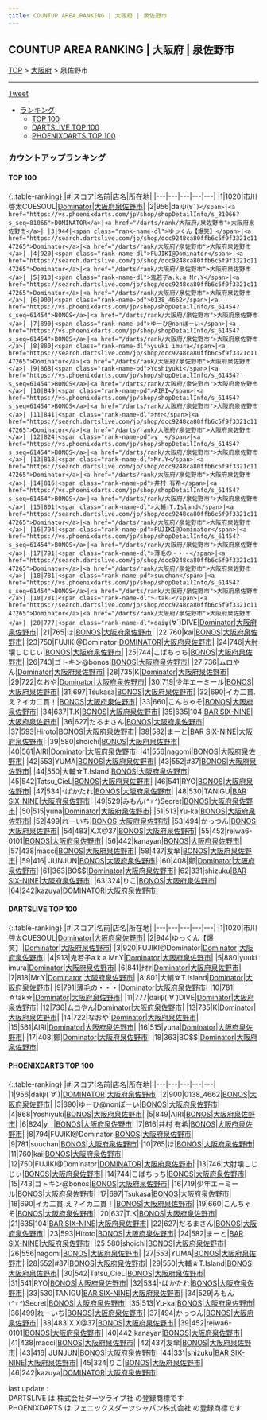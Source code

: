 ```yaml
---
title: COUNTUP AREA RANKING | 大阪府 | 泉佐野市
---
```

## COUNTUP AREA RANKING | 大阪府 | 泉佐野市

[TOP](/darts/rank/) > [大阪府](/darts/rank/大阪府/) > 泉佐野市

___

<a href="https://twitter.com/share?ref_src=twsrc%5Etfw" data-text="COUNTUP AREA RANKING | 大阪府泉佐野市" class="twitter-share-button" data-hashtags="DARTSLIVE,PHOENIXDARTS,darts,ダーツ" data-show-count="false">Tweet</a>

* [ランキング](#カウントアップランキング)
    * [TOP 100](#top-100)
    * [DARTSLIVE TOP 100](#dartslive-top-100)
    * [PHOENIXDARTS TOP 100](#phoenixdarts-top-100)

### カウントアップランキング

#### TOP 100



{:.table-ranking}
|#|スコア|名前|店名|所在地|
|---|---|---|---|---|
|1|1020|<span class="rank-name-dl">市川啓太CUESOUL</span>|<a href="https://search.dartslive.com/jp/shop/dcc9248ca80ffb6c5f9f3321c1147265">Dominator</a>|<a href="/darts/rank/大阪府/泉佐野市">大阪府泉佐野市</a>|
|2|956|<span class="rank-name-pd">daiψ(`∀´)</span>|<a href="https://vs.phoenixdarts.com/jp/shop/shopDetailInfo/s_81066?s_seq=81066">DOMINATOR</a>|<a href="/darts/rank/大阪府/泉佐野市">大阪府泉佐野市</a>|
|3|944|<span class="rank-name-dl">ゆっくん【爆笑】</span>|<a href="https://search.dartslive.com/jp/shop/dcc9248ca80ffb6c5f9f3321c1147265">Dominator</a>|<a href="/darts/rank/大阪府/泉佐野市">大阪府泉佐野市</a>|
|4|920|<span class="rank-name-dl">FUJIKI@Dominator</span>|<a href="https://search.dartslive.com/jp/shop/dcc9248ca80ffb6c5f9f3321c1147265">Dominator</a>|<a href="/darts/rank/大阪府/泉佐野市">大阪府泉佐野市</a>|
|5|913|<span class="rank-name-dl">鬼若子a.k.a Mr.Y</span>|<a href="https://search.dartslive.com/jp/shop/dcc9248ca80ffb6c5f9f3321c1147265">Dominator</a>|<a href="/darts/rank/大阪府/泉佐野市">大阪府泉佐野市</a>|
|6|900|<span class="rank-name-pd">0138_4662</span>|<a href="https://vs.phoenixdarts.com/jp/shop/shopDetailInfo/s_61454?s_seq=61454">BONOS</a>|<a href="/darts/rank/大阪府/泉佐野市">大阪府泉佐野市</a>|
|7|890|<span class="rank-name-pd">ゆーひ@nonぼーい</span>|<a href="https://vs.phoenixdarts.com/jp/shop/shopDetailInfo/s_61454?s_seq=61454">BONOS</a>|<a href="/darts/rank/大阪府/泉佐野市">大阪府泉佐野市</a>|
|8|880|<span class="rank-name-dl">yuuki imura</span>|<a href="https://search.dartslive.com/jp/shop/dcc9248ca80ffb6c5f9f3321c1147265">Dominator</a>|<a href="/darts/rank/大阪府/泉佐野市">大阪府泉佐野市</a>|
|9|868|<span class="rank-name-pd">Yoshiyuki</span>|<a href="https://vs.phoenixdarts.com/jp/shop/shopDetailInfo/s_61454?s_seq=61454">BONOS</a>|<a href="/darts/rank/大阪府/泉佐野市">大阪府泉佐野市</a>|
|10|849|<span class="rank-name-pd">AIRI</span>|<a href="https://vs.phoenixdarts.com/jp/shop/shopDetailInfo/s_61454?s_seq=61454">BONOS</a>|<a href="/darts/rank/大阪府/泉佐野市">大阪府泉佐野市</a>|
|11|841|<span class="rank-name-dl">ﾅｵﾔ</span>|<a href="https://search.dartslive.com/jp/shop/dcc9248ca80ffb6c5f9f3321c1147265">Dominator</a>|<a href="/darts/rank/大阪府/泉佐野市">大阪府泉佐野市</a>|
|12|824|<span class="rank-name-pd">y__</span>|<a href="https://vs.phoenixdarts.com/jp/shop/shopDetailInfo/s_61454?s_seq=61454">BONOS</a>|<a href="/darts/rank/大阪府/泉佐野市">大阪府泉佐野市</a>|
|13|818|<span class="rank-name-dl">Mr.Y</span>|<a href="https://search.dartslive.com/jp/shop/dcc9248ca80ffb6c5f9f3321c1147265">Dominator</a>|<a href="/darts/rank/大阪府/泉佐野市">大阪府泉佐野市</a>|
|14|816|<span class="rank-name-pd">井村 有希</span>|<a href="https://vs.phoenixdarts.com/jp/shop/shopDetailInfo/s_61454?s_seq=61454">BONOS</a>|<a href="/darts/rank/大阪府/泉佐野市">大阪府泉佐野市</a>|
|15|801|<span class="rank-name-dl">大輔☆T.Island</span>|<a href="https://search.dartslive.com/jp/shop/dcc9248ca80ffb6c5f9f3321c1147265">Dominator</a>|<a href="/darts/rank/大阪府/泉佐野市">大阪府泉佐野市</a>|
|16|794|<span class="rank-name-pd">FUJIKI@Dominator</span>|<a href="https://vs.phoenixdarts.com/jp/shop/shopDetailInfo/s_61454?s_seq=61454">BONOS</a>|<a href="/darts/rank/大阪府/泉佐野市">大阪府泉佐野市</a>|
|17|791|<span class="rank-name-dl">薄毛の・・・</span>|<a href="https://search.dartslive.com/jp/shop/dcc9248ca80ffb6c5f9f3321c1147265">Dominator</a>|<a href="/darts/rank/大阪府/泉佐野市">大阪府泉佐野市</a>|
|18|781|<span class="rank-name-pd">suuchan</span>|<a href="https://vs.phoenixdarts.com/jp/shop/shopDetailInfo/s_61454?s_seq=61454">BONOS</a>|<a href="/darts/rank/大阪府/泉佐野市">大阪府泉佐野市</a>|
|18|781|<span class="rank-name-dl">☆tak☆</span>|<a href="https://search.dartslive.com/jp/shop/dcc9248ca80ffb6c5f9f3321c1147265">Dominator</a>|<a href="/darts/rank/大阪府/泉佐野市">大阪府泉佐野市</a>|
|20|777|<span class="rank-name-dl">daiψ(`∀´)DIVE</span>|<a href="https://search.dartslive.com/jp/shop/dcc9248ca80ffb6c5f9f3321c1147265">Dominator</a>|<a href="/darts/rank/大阪府/泉佐野市">大阪府泉佐野市</a>|
|21|765|<span class="rank-name-pd">ほ</span>|<a href="https://vs.phoenixdarts.com/jp/shop/shopDetailInfo/s_61454?s_seq=61454">BONOS</a>|<a href="/darts/rank/大阪府/泉佐野市">大阪府泉佐野市</a>|
|22|760|<span class="rank-name-pd">kai</span>|<a href="https://vs.phoenixdarts.com/jp/shop/shopDetailInfo/s_61454?s_seq=61454">BONOS</a>|<a href="/darts/rank/大阪府/泉佐野市">大阪府泉佐野市</a>|
|23|750|<span class="rank-name-pd">FUJIKI@Dominator</span>|<a href="https://vs.phoenixdarts.com/jp/shop/shopDetailInfo/s_81066?s_seq=81066">DOMINATOR</a>|<a href="/darts/rank/大阪府/泉佐野市">大阪府泉佐野市</a>|
|24|746|<span class="rank-name-pd">大肘壊しじじぃ</span>|<a href="https://vs.phoenixdarts.com/jp/shop/shopDetailInfo/s_61454?s_seq=61454">BONOS</a>|<a href="/darts/rank/大阪府/泉佐野市">大阪府泉佐野市</a>|
|25|744|<span class="rank-name-pd">こばちっち</span>|<a href="https://vs.phoenixdarts.com/jp/shop/shopDetailInfo/s_61454?s_seq=61454">BONOS</a>|<a href="/darts/rank/大阪府/泉佐野市">大阪府泉佐野市</a>|
|26|743|<span class="rank-name-pd">ゴトキン@bonos</span>|<a href="https://vs.phoenixdarts.com/jp/shop/shopDetailInfo/s_61454?s_seq=61454">BONOS</a>|<a href="/darts/rank/大阪府/泉佐野市">大阪府泉佐野市</a>|
|27|736|<span class="rank-name-dl">ムロやん</span>|<a href="https://search.dartslive.com/jp/shop/dcc9248ca80ffb6c5f9f3321c1147265">Dominator</a>|<a href="/darts/rank/大阪府/泉佐野市">大阪府泉佐野市</a>|
|28|735|<span class="rank-name-dl">K</span>|<a href="https://search.dartslive.com/jp/shop/dcc9248ca80ffb6c5f9f3321c1147265">Dominator</a>|<a href="/darts/rank/大阪府/泉佐野市">大阪府泉佐野市</a>|
|29|722|<span class="rank-name-dl">なおや</span>|<a href="https://search.dartslive.com/jp/shop/dcc9248ca80ffb6c5f9f3321c1147265">Dominator</a>|<a href="/darts/rank/大阪府/泉佐野市">大阪府泉佐野市</a>|
|30|719|<span class="rank-name-pd">少年エーミール</span>|<a href="https://vs.phoenixdarts.com/jp/shop/shopDetailInfo/s_61454?s_seq=61454">BONOS</a>|<a href="/darts/rank/大阪府/泉佐野市">大阪府泉佐野市</a>|
|31|697|<span class="rank-name-pd">Tsukasa</span>|<a href="https://vs.phoenixdarts.com/jp/shop/shopDetailInfo/s_61454?s_seq=61454">BONOS</a>|<a href="/darts/rank/大阪府/泉佐野市">大阪府泉佐野市</a>|
|32|690|<span class="rank-name-pd">イカ二貫.え？イカ二貫！</span>|<a href="https://vs.phoenixdarts.com/jp/shop/shopDetailInfo/s_61454?s_seq=61454">BONOS</a>|<a href="/darts/rank/大阪府/泉佐野市">大阪府泉佐野市</a>|
|33|660|<span class="rank-name-pd">こんちゃそ</span>|<a href="https://vs.phoenixdarts.com/jp/shop/shopDetailInfo/s_61454?s_seq=61454">BONOS</a>|<a href="/darts/rank/大阪府/泉佐野市">大阪府泉佐野市</a>|
|34|637|<span class="rank-name-pd">T.K</span>|<a href="https://vs.phoenixdarts.com/jp/shop/shopDetailInfo/s_61454?s_seq=61454">BONOS</a>|<a href="/darts/rank/大阪府/泉佐野市">大阪府泉佐野市</a>|
|35|635|<span class="rank-name-pd">104</span>|<a href="https://vs.phoenixdarts.com/jp/shop/shopDetailInfo/s_80678?s_seq=80678">BAR SIX-NINE</a>|<a href="/darts/rank/大阪府/泉佐野市">大阪府泉佐野市</a>|
|36|627|<span class="rank-name-pd">だるまさん</span>|<a href="https://vs.phoenixdarts.com/jp/shop/shopDetailInfo/s_61454?s_seq=61454">BONOS</a>|<a href="/darts/rank/大阪府/泉佐野市">大阪府泉佐野市</a>|
|37|593|<span class="rank-name-pd">Hiroto</span>|<a href="https://vs.phoenixdarts.com/jp/shop/shopDetailInfo/s_61454?s_seq=61454">BONOS</a>|<a href="/darts/rank/大阪府/泉佐野市">大阪府泉佐野市</a>|
|38|582|<span class="rank-name-pd">まーと</span>|<a href="https://vs.phoenixdarts.com/jp/shop/shopDetailInfo/s_80678?s_seq=80678">BAR SIX-NINE</a>|<a href="/darts/rank/大阪府/泉佐野市">大阪府泉佐野市</a>|
|39|580|<span class="rank-name-pd">shoichi</span>|<a href="https://vs.phoenixdarts.com/jp/shop/shopDetailInfo/s_61454?s_seq=61454">BONOS</a>|<a href="/darts/rank/大阪府/泉佐野市">大阪府泉佐野市</a>|
|40|561|<span class="rank-name-dl">AIRI</span>|<a href="https://search.dartslive.com/jp/shop/dcc9248ca80ffb6c5f9f3321c1147265">Dominator</a>|<a href="/darts/rank/大阪府/泉佐野市">大阪府泉佐野市</a>|
|41|556|<span class="rank-name-pd">nagomi</span>|<a href="https://vs.phoenixdarts.com/jp/shop/shopDetailInfo/s_61454?s_seq=61454">BONOS</a>|<a href="/darts/rank/大阪府/泉佐野市">大阪府泉佐野市</a>|
|42|553|<span class="rank-name-pd">YUMA</span>|<a href="https://vs.phoenixdarts.com/jp/shop/shopDetailInfo/s_61454?s_seq=61454">BONOS</a>|<a href="/darts/rank/大阪府/泉佐野市">大阪府泉佐野市</a>|
|43|552|<span class="rank-name-pd">#37</span>|<a href="https://vs.phoenixdarts.com/jp/shop/shopDetailInfo/s_61454?s_seq=61454">BONOS</a>|<a href="/darts/rank/大阪府/泉佐野市">大阪府泉佐野市</a>|
|44|550|<span class="rank-name-pd">大輔☆T.Island</span>|<a href="https://vs.phoenixdarts.com/jp/shop/shopDetailInfo/s_61454?s_seq=61454">BONOS</a>|<a href="/darts/rank/大阪府/泉佐野市">大阪府泉佐野市</a>|
|45|542|<span class="rank-name-pd">Tatsu_CieL</span>|<a href="https://vs.phoenixdarts.com/jp/shop/shopDetailInfo/s_61454?s_seq=61454">BONOS</a>|<a href="/darts/rank/大阪府/泉佐野市">大阪府泉佐野市</a>|
|46|541|<span class="rank-name-pd">RYO</span>|<a href="https://vs.phoenixdarts.com/jp/shop/shopDetailInfo/s_61454?s_seq=61454">BONOS</a>|<a href="/darts/rank/大阪府/泉佐野市">大阪府泉佐野市</a>|
|47|534|<span class="rank-name-pd">-ばかたれ</span>|<a href="https://vs.phoenixdarts.com/jp/shop/shopDetailInfo/s_61454?s_seq=61454">BONOS</a>|<a href="/darts/rank/大阪府/泉佐野市">大阪府泉佐野市</a>|
|48|530|<span class="rank-name-pd">TANIGU</span>|<a href="https://vs.phoenixdarts.com/jp/shop/shopDetailInfo/s_80678?s_seq=80678">BAR SIX-NINE</a>|<a href="/darts/rank/大阪府/泉佐野市">大阪府泉佐野市</a>|
|49|529|<span class="rank-name-pd">みもん(*^♀︎^*)Secret</span>|<a href="https://vs.phoenixdarts.com/jp/shop/shopDetailInfo/s_61454?s_seq=61454">BONOS</a>|<a href="/darts/rank/大阪府/泉佐野市">大阪府泉佐野市</a>|
|50|515|<span class="rank-name-dl">yuna</span>|<a href="https://search.dartslive.com/jp/shop/dcc9248ca80ffb6c5f9f3321c1147265">Dominator</a>|<a href="/darts/rank/大阪府/泉佐野市">大阪府泉佐野市</a>|
|51|513|<span class="rank-name-pd">Yu-ka</span>|<a href="https://vs.phoenixdarts.com/jp/shop/shopDetailInfo/s_61454?s_seq=61454">BONOS</a>|<a href="/darts/rank/大阪府/泉佐野市">大阪府泉佐野市</a>|
|52|499|<span class="rank-name-pd">れーいち</span>|<a href="https://vs.phoenixdarts.com/jp/shop/shopDetailInfo/s_61454?s_seq=61454">BONOS</a>|<a href="/darts/rank/大阪府/泉佐野市">大阪府泉佐野市</a>|
|53|494|<span class="rank-name-pd">かっつん</span>|<a href="https://vs.phoenixdarts.com/jp/shop/shopDetailInfo/s_61454?s_seq=61454">BONOS</a>|<a href="/darts/rank/大阪府/泉佐野市">大阪府泉佐野市</a>|
|54|483|<span class="rank-name-pd">X.X@37</span>|<a href="https://vs.phoenixdarts.com/jp/shop/shopDetailInfo/s_61454?s_seq=61454">BONOS</a>|<a href="/darts/rank/大阪府/泉佐野市">大阪府泉佐野市</a>|
|55|452|<span class="rank-name-pd">reiwa6-0101</span>|<a href="https://vs.phoenixdarts.com/jp/shop/shopDetailInfo/s_61454?s_seq=61454">BONOS</a>|<a href="/darts/rank/大阪府/泉佐野市">大阪府泉佐野市</a>|
|56|442|<span class="rank-name-pd">kanayan</span>|<a href="https://vs.phoenixdarts.com/jp/shop/shopDetailInfo/s_61454?s_seq=61454">BONOS</a>|<a href="/darts/rank/大阪府/泉佐野市">大阪府泉佐野市</a>|
|57|438|<span class="rank-name-pd">macci</span>|<a href="https://vs.phoenixdarts.com/jp/shop/shopDetailInfo/s_61454?s_seq=61454">BONOS</a>|<a href="/darts/rank/大阪府/泉佐野市">大阪府泉佐野市</a>|
|58|437|<span class="rank-name-pd">友傘</span>|<a href="https://vs.phoenixdarts.com/jp/shop/shopDetailInfo/s_61454?s_seq=61454">BONOS</a>|<a href="/darts/rank/大阪府/泉佐野市">大阪府泉佐野市</a>|
|59|416|<span class="rank-name-pd">    JUNJUN</span>|<a href="https://vs.phoenixdarts.com/jp/shop/shopDetailInfo/s_61454?s_seq=61454">BONOS</a>|<a href="/darts/rank/大阪府/泉佐野市">大阪府泉佐野市</a>|
|60|408|<span class="rank-name-dl">鄭</span>|<a href="https://search.dartslive.com/jp/shop/dcc9248ca80ffb6c5f9f3321c1147265">Dominator</a>|<a href="/darts/rank/大阪府/泉佐野市">大阪府泉佐野市</a>|
|61|363|<span class="rank-name-dl">BO$$</span>|<a href="https://search.dartslive.com/jp/shop/dcc9248ca80ffb6c5f9f3321c1147265">Dominator</a>|<a href="/darts/rank/大阪府/泉佐野市">大阪府泉佐野市</a>|
|62|331|<span class="rank-name-pd">shizuku</span>|<a href="https://vs.phoenixdarts.com/jp/shop/shopDetailInfo/s_80678?s_seq=80678">BAR SIX-NINE</a>|<a href="/darts/rank/大阪府/泉佐野市">大阪府泉佐野市</a>|
|63|324|<span class="rank-name-pd">りこ</span>|<a href="https://vs.phoenixdarts.com/jp/shop/shopDetailInfo/s_61454?s_seq=61454">BONOS</a>|<a href="/darts/rank/大阪府/泉佐野市">大阪府泉佐野市</a>|
|64|242|<span class="rank-name-pd">kazuya</span>|<a href="https://vs.phoenixdarts.com/jp/shop/shopDetailInfo/s_81066?s_seq=81066">DOMINATOR</a>|<a href="/darts/rank/大阪府/泉佐野市">大阪府泉佐野市</a>|


#### DARTSLIVE TOP 100



{:.table-ranking}
|#|スコア|名前|店名|所在地|
|---|---|---|---|---|
|1|1020|<span class="rank-name-dl">市川啓太CUESOUL</span>|<a href="https://search.dartslive.com/jp/shop/dcc9248ca80ffb6c5f9f3321c1147265">Dominator</a>|<a href="/darts/rank/大阪府/泉佐野市">大阪府泉佐野市</a>|
|2|944|<span class="rank-name-dl">ゆっくん【爆笑】</span>|<a href="https://search.dartslive.com/jp/shop/dcc9248ca80ffb6c5f9f3321c1147265">Dominator</a>|<a href="/darts/rank/大阪府/泉佐野市">大阪府泉佐野市</a>|
|3|920|<span class="rank-name-dl">FUJIKI@Dominator</span>|<a href="https://search.dartslive.com/jp/shop/dcc9248ca80ffb6c5f9f3321c1147265">Dominator</a>|<a href="/darts/rank/大阪府/泉佐野市">大阪府泉佐野市</a>|
|4|913|<span class="rank-name-dl">鬼若子a.k.a Mr.Y</span>|<a href="https://search.dartslive.com/jp/shop/dcc9248ca80ffb6c5f9f3321c1147265">Dominator</a>|<a href="/darts/rank/大阪府/泉佐野市">大阪府泉佐野市</a>|
|5|880|<span class="rank-name-dl">yuuki imura</span>|<a href="https://search.dartslive.com/jp/shop/dcc9248ca80ffb6c5f9f3321c1147265">Dominator</a>|<a href="/darts/rank/大阪府/泉佐野市">大阪府泉佐野市</a>|
|6|841|<span class="rank-name-dl">ﾅｵﾔ</span>|<a href="https://search.dartslive.com/jp/shop/dcc9248ca80ffb6c5f9f3321c1147265">Dominator</a>|<a href="/darts/rank/大阪府/泉佐野市">大阪府泉佐野市</a>|
|7|818|<span class="rank-name-dl">Mr.Y</span>|<a href="https://search.dartslive.com/jp/shop/dcc9248ca80ffb6c5f9f3321c1147265">Dominator</a>|<a href="/darts/rank/大阪府/泉佐野市">大阪府泉佐野市</a>|
|8|801|<span class="rank-name-dl">大輔☆T.Island</span>|<a href="https://search.dartslive.com/jp/shop/dcc9248ca80ffb6c5f9f3321c1147265">Dominator</a>|<a href="/darts/rank/大阪府/泉佐野市">大阪府泉佐野市</a>|
|9|791|<span class="rank-name-dl">薄毛の・・・</span>|<a href="https://search.dartslive.com/jp/shop/dcc9248ca80ffb6c5f9f3321c1147265">Dominator</a>|<a href="/darts/rank/大阪府/泉佐野市">大阪府泉佐野市</a>|
|10|781|<span class="rank-name-dl">☆tak☆</span>|<a href="https://search.dartslive.com/jp/shop/dcc9248ca80ffb6c5f9f3321c1147265">Dominator</a>|<a href="/darts/rank/大阪府/泉佐野市">大阪府泉佐野市</a>|
|11|777|<span class="rank-name-dl">daiψ(`∀´)DIVE</span>|<a href="https://search.dartslive.com/jp/shop/dcc9248ca80ffb6c5f9f3321c1147265">Dominator</a>|<a href="/darts/rank/大阪府/泉佐野市">大阪府泉佐野市</a>|
|12|736|<span class="rank-name-dl">ムロやん</span>|<a href="https://search.dartslive.com/jp/shop/dcc9248ca80ffb6c5f9f3321c1147265">Dominator</a>|<a href="/darts/rank/大阪府/泉佐野市">大阪府泉佐野市</a>|
|13|735|<span class="rank-name-dl">K</span>|<a href="https://search.dartslive.com/jp/shop/dcc9248ca80ffb6c5f9f3321c1147265">Dominator</a>|<a href="/darts/rank/大阪府/泉佐野市">大阪府泉佐野市</a>|
|14|722|<span class="rank-name-dl">なおや</span>|<a href="https://search.dartslive.com/jp/shop/dcc9248ca80ffb6c5f9f3321c1147265">Dominator</a>|<a href="/darts/rank/大阪府/泉佐野市">大阪府泉佐野市</a>|
|15|561|<span class="rank-name-dl">AIRI</span>|<a href="https://search.dartslive.com/jp/shop/dcc9248ca80ffb6c5f9f3321c1147265">Dominator</a>|<a href="/darts/rank/大阪府/泉佐野市">大阪府泉佐野市</a>|
|16|515|<span class="rank-name-dl">yuna</span>|<a href="https://search.dartslive.com/jp/shop/dcc9248ca80ffb6c5f9f3321c1147265">Dominator</a>|<a href="/darts/rank/大阪府/泉佐野市">大阪府泉佐野市</a>|
|17|408|<span class="rank-name-dl">鄭</span>|<a href="https://search.dartslive.com/jp/shop/dcc9248ca80ffb6c5f9f3321c1147265">Dominator</a>|<a href="/darts/rank/大阪府/泉佐野市">大阪府泉佐野市</a>|
|18|363|<span class="rank-name-dl">BO$$</span>|<a href="https://search.dartslive.com/jp/shop/dcc9248ca80ffb6c5f9f3321c1147265">Dominator</a>|<a href="/darts/rank/大阪府/泉佐野市">大阪府泉佐野市</a>|


#### PHOENIXDARTS TOP 100



{:.table-ranking}
|#|スコア|名前|店名|所在地|
|---|---|---|---|---|
|1|956|<span class="rank-name-pd">daiψ(`∀´)</span>|<a href="https://vs.phoenixdarts.com/jp/shop/shopDetailInfo/s_81066?s_seq=81066">DOMINATOR</a>|<a href="/darts/rank/大阪府/泉佐野市">大阪府泉佐野市</a>|
|2|900|<span class="rank-name-pd">0138_4662</span>|<a href="https://vs.phoenixdarts.com/jp/shop/shopDetailInfo/s_61454?s_seq=61454">BONOS</a>|<a href="/darts/rank/大阪府/泉佐野市">大阪府泉佐野市</a>|
|3|890|<span class="rank-name-pd">ゆーひ@nonぼーい</span>|<a href="https://vs.phoenixdarts.com/jp/shop/shopDetailInfo/s_61454?s_seq=61454">BONOS</a>|<a href="/darts/rank/大阪府/泉佐野市">大阪府泉佐野市</a>|
|4|868|<span class="rank-name-pd">Yoshiyuki</span>|<a href="https://vs.phoenixdarts.com/jp/shop/shopDetailInfo/s_61454?s_seq=61454">BONOS</a>|<a href="/darts/rank/大阪府/泉佐野市">大阪府泉佐野市</a>|
|5|849|<span class="rank-name-pd">AIRI</span>|<a href="https://vs.phoenixdarts.com/jp/shop/shopDetailInfo/s_61454?s_seq=61454">BONOS</a>|<a href="/darts/rank/大阪府/泉佐野市">大阪府泉佐野市</a>|
|6|824|<span class="rank-name-pd">y__</span>|<a href="https://vs.phoenixdarts.com/jp/shop/shopDetailInfo/s_61454?s_seq=61454">BONOS</a>|<a href="/darts/rank/大阪府/泉佐野市">大阪府泉佐野市</a>|
|7|816|<span class="rank-name-pd">井村 有希</span>|<a href="https://vs.phoenixdarts.com/jp/shop/shopDetailInfo/s_61454?s_seq=61454">BONOS</a>|<a href="/darts/rank/大阪府/泉佐野市">大阪府泉佐野市</a>|
|8|794|<span class="rank-name-pd">FUJIKI@Dominator</span>|<a href="https://vs.phoenixdarts.com/jp/shop/shopDetailInfo/s_61454?s_seq=61454">BONOS</a>|<a href="/darts/rank/大阪府/泉佐野市">大阪府泉佐野市</a>|
|9|781|<span class="rank-name-pd">suuchan</span>|<a href="https://vs.phoenixdarts.com/jp/shop/shopDetailInfo/s_61454?s_seq=61454">BONOS</a>|<a href="/darts/rank/大阪府/泉佐野市">大阪府泉佐野市</a>|
|10|765|<span class="rank-name-pd">ほ</span>|<a href="https://vs.phoenixdarts.com/jp/shop/shopDetailInfo/s_61454?s_seq=61454">BONOS</a>|<a href="/darts/rank/大阪府/泉佐野市">大阪府泉佐野市</a>|
|11|760|<span class="rank-name-pd">kai</span>|<a href="https://vs.phoenixdarts.com/jp/shop/shopDetailInfo/s_61454?s_seq=61454">BONOS</a>|<a href="/darts/rank/大阪府/泉佐野市">大阪府泉佐野市</a>|
|12|750|<span class="rank-name-pd">FUJIKI@Dominator</span>|<a href="https://vs.phoenixdarts.com/jp/shop/shopDetailInfo/s_81066?s_seq=81066">DOMINATOR</a>|<a href="/darts/rank/大阪府/泉佐野市">大阪府泉佐野市</a>|
|13|746|<span class="rank-name-pd">大肘壊しじじぃ</span>|<a href="https://vs.phoenixdarts.com/jp/shop/shopDetailInfo/s_61454?s_seq=61454">BONOS</a>|<a href="/darts/rank/大阪府/泉佐野市">大阪府泉佐野市</a>|
|14|744|<span class="rank-name-pd">こばちっち</span>|<a href="https://vs.phoenixdarts.com/jp/shop/shopDetailInfo/s_61454?s_seq=61454">BONOS</a>|<a href="/darts/rank/大阪府/泉佐野市">大阪府泉佐野市</a>|
|15|743|<span class="rank-name-pd">ゴトキン@bonos</span>|<a href="https://vs.phoenixdarts.com/jp/shop/shopDetailInfo/s_61454?s_seq=61454">BONOS</a>|<a href="/darts/rank/大阪府/泉佐野市">大阪府泉佐野市</a>|
|16|719|<span class="rank-name-pd">少年エーミール</span>|<a href="https://vs.phoenixdarts.com/jp/shop/shopDetailInfo/s_61454?s_seq=61454">BONOS</a>|<a href="/darts/rank/大阪府/泉佐野市">大阪府泉佐野市</a>|
|17|697|<span class="rank-name-pd">Tsukasa</span>|<a href="https://vs.phoenixdarts.com/jp/shop/shopDetailInfo/s_61454?s_seq=61454">BONOS</a>|<a href="/darts/rank/大阪府/泉佐野市">大阪府泉佐野市</a>|
|18|690|<span class="rank-name-pd">イカ二貫.え？イカ二貫！</span>|<a href="https://vs.phoenixdarts.com/jp/shop/shopDetailInfo/s_61454?s_seq=61454">BONOS</a>|<a href="/darts/rank/大阪府/泉佐野市">大阪府泉佐野市</a>|
|19|660|<span class="rank-name-pd">こんちゃそ</span>|<a href="https://vs.phoenixdarts.com/jp/shop/shopDetailInfo/s_61454?s_seq=61454">BONOS</a>|<a href="/darts/rank/大阪府/泉佐野市">大阪府泉佐野市</a>|
|20|637|<span class="rank-name-pd">T.K</span>|<a href="https://vs.phoenixdarts.com/jp/shop/shopDetailInfo/s_61454?s_seq=61454">BONOS</a>|<a href="/darts/rank/大阪府/泉佐野市">大阪府泉佐野市</a>|
|21|635|<span class="rank-name-pd">104</span>|<a href="https://vs.phoenixdarts.com/jp/shop/shopDetailInfo/s_80678?s_seq=80678">BAR SIX-NINE</a>|<a href="/darts/rank/大阪府/泉佐野市">大阪府泉佐野市</a>|
|22|627|<span class="rank-name-pd">だるまさん</span>|<a href="https://vs.phoenixdarts.com/jp/shop/shopDetailInfo/s_61454?s_seq=61454">BONOS</a>|<a href="/darts/rank/大阪府/泉佐野市">大阪府泉佐野市</a>|
|23|593|<span class="rank-name-pd">Hiroto</span>|<a href="https://vs.phoenixdarts.com/jp/shop/shopDetailInfo/s_61454?s_seq=61454">BONOS</a>|<a href="/darts/rank/大阪府/泉佐野市">大阪府泉佐野市</a>|
|24|582|<span class="rank-name-pd">まーと</span>|<a href="https://vs.phoenixdarts.com/jp/shop/shopDetailInfo/s_80678?s_seq=80678">BAR SIX-NINE</a>|<a href="/darts/rank/大阪府/泉佐野市">大阪府泉佐野市</a>|
|25|580|<span class="rank-name-pd">shoichi</span>|<a href="https://vs.phoenixdarts.com/jp/shop/shopDetailInfo/s_61454?s_seq=61454">BONOS</a>|<a href="/darts/rank/大阪府/泉佐野市">大阪府泉佐野市</a>|
|26|556|<span class="rank-name-pd">nagomi</span>|<a href="https://vs.phoenixdarts.com/jp/shop/shopDetailInfo/s_61454?s_seq=61454">BONOS</a>|<a href="/darts/rank/大阪府/泉佐野市">大阪府泉佐野市</a>|
|27|553|<span class="rank-name-pd">YUMA</span>|<a href="https://vs.phoenixdarts.com/jp/shop/shopDetailInfo/s_61454?s_seq=61454">BONOS</a>|<a href="/darts/rank/大阪府/泉佐野市">大阪府泉佐野市</a>|
|28|552|<span class="rank-name-pd">#37</span>|<a href="https://vs.phoenixdarts.com/jp/shop/shopDetailInfo/s_61454?s_seq=61454">BONOS</a>|<a href="/darts/rank/大阪府/泉佐野市">大阪府泉佐野市</a>|
|29|550|<span class="rank-name-pd">大輔☆T.Island</span>|<a href="https://vs.phoenixdarts.com/jp/shop/shopDetailInfo/s_61454?s_seq=61454">BONOS</a>|<a href="/darts/rank/大阪府/泉佐野市">大阪府泉佐野市</a>|
|30|542|<span class="rank-name-pd">Tatsu_CieL</span>|<a href="https://vs.phoenixdarts.com/jp/shop/shopDetailInfo/s_61454?s_seq=61454">BONOS</a>|<a href="/darts/rank/大阪府/泉佐野市">大阪府泉佐野市</a>|
|31|541|<span class="rank-name-pd">RYO</span>|<a href="https://vs.phoenixdarts.com/jp/shop/shopDetailInfo/s_61454?s_seq=61454">BONOS</a>|<a href="/darts/rank/大阪府/泉佐野市">大阪府泉佐野市</a>|
|32|534|<span class="rank-name-pd">-ばかたれ</span>|<a href="https://vs.phoenixdarts.com/jp/shop/shopDetailInfo/s_61454?s_seq=61454">BONOS</a>|<a href="/darts/rank/大阪府/泉佐野市">大阪府泉佐野市</a>|
|33|530|<span class="rank-name-pd">TANIGU</span>|<a href="https://vs.phoenixdarts.com/jp/shop/shopDetailInfo/s_80678?s_seq=80678">BAR SIX-NINE</a>|<a href="/darts/rank/大阪府/泉佐野市">大阪府泉佐野市</a>|
|34|529|<span class="rank-name-pd">みもん(*^♀︎^*)Secret</span>|<a href="https://vs.phoenixdarts.com/jp/shop/shopDetailInfo/s_61454?s_seq=61454">BONOS</a>|<a href="/darts/rank/大阪府/泉佐野市">大阪府泉佐野市</a>|
|35|513|<span class="rank-name-pd">Yu-ka</span>|<a href="https://vs.phoenixdarts.com/jp/shop/shopDetailInfo/s_61454?s_seq=61454">BONOS</a>|<a href="/darts/rank/大阪府/泉佐野市">大阪府泉佐野市</a>|
|36|499|<span class="rank-name-pd">れーいち</span>|<a href="https://vs.phoenixdarts.com/jp/shop/shopDetailInfo/s_61454?s_seq=61454">BONOS</a>|<a href="/darts/rank/大阪府/泉佐野市">大阪府泉佐野市</a>|
|37|494|<span class="rank-name-pd">かっつん</span>|<a href="https://vs.phoenixdarts.com/jp/shop/shopDetailInfo/s_61454?s_seq=61454">BONOS</a>|<a href="/darts/rank/大阪府/泉佐野市">大阪府泉佐野市</a>|
|38|483|<span class="rank-name-pd">X.X@37</span>|<a href="https://vs.phoenixdarts.com/jp/shop/shopDetailInfo/s_61454?s_seq=61454">BONOS</a>|<a href="/darts/rank/大阪府/泉佐野市">大阪府泉佐野市</a>|
|39|452|<span class="rank-name-pd">reiwa6-0101</span>|<a href="https://vs.phoenixdarts.com/jp/shop/shopDetailInfo/s_61454?s_seq=61454">BONOS</a>|<a href="/darts/rank/大阪府/泉佐野市">大阪府泉佐野市</a>|
|40|442|<span class="rank-name-pd">kanayan</span>|<a href="https://vs.phoenixdarts.com/jp/shop/shopDetailInfo/s_61454?s_seq=61454">BONOS</a>|<a href="/darts/rank/大阪府/泉佐野市">大阪府泉佐野市</a>|
|41|438|<span class="rank-name-pd">macci</span>|<a href="https://vs.phoenixdarts.com/jp/shop/shopDetailInfo/s_61454?s_seq=61454">BONOS</a>|<a href="/darts/rank/大阪府/泉佐野市">大阪府泉佐野市</a>|
|42|437|<span class="rank-name-pd">友傘</span>|<a href="https://vs.phoenixdarts.com/jp/shop/shopDetailInfo/s_61454?s_seq=61454">BONOS</a>|<a href="/darts/rank/大阪府/泉佐野市">大阪府泉佐野市</a>|
|43|416|<span class="rank-name-pd">    JUNJUN</span>|<a href="https://vs.phoenixdarts.com/jp/shop/shopDetailInfo/s_61454?s_seq=61454">BONOS</a>|<a href="/darts/rank/大阪府/泉佐野市">大阪府泉佐野市</a>|
|44|331|<span class="rank-name-pd">shizuku</span>|<a href="https://vs.phoenixdarts.com/jp/shop/shopDetailInfo/s_80678?s_seq=80678">BAR SIX-NINE</a>|<a href="/darts/rank/大阪府/泉佐野市">大阪府泉佐野市</a>|
|45|324|<span class="rank-name-pd">りこ</span>|<a href="https://vs.phoenixdarts.com/jp/shop/shopDetailInfo/s_61454?s_seq=61454">BONOS</a>|<a href="/darts/rank/大阪府/泉佐野市">大阪府泉佐野市</a>|
|46|242|<span class="rank-name-pd">kazuya</span>|<a href="https://vs.phoenixdarts.com/jp/shop/shopDetailInfo/s_81066?s_seq=81066">DOMINATOR</a>|<a href="/darts/rank/大阪府/泉佐野市">大阪府泉佐野市</a>|


<div class="footer border-top border-gray-light mt-5 pt-3 text-right text-gray">
    last update : <span style="font-weight: italic" id="foot_last_modified"></span><br />
    DARTSLIVE は 株式会社ダーツライブ社 の登録商標です<br />
    PHOENIXDARTS は フェニックスダーツジャパン株式会社 の登録商標です<br />
</div>

<script src="https://cdnjs.cloudflare.com/ajax/libs/jquery.tablesorter/2.31.3/js/jquery.tablesorter.min.js" integrity="sha512-qzgd5cYSZcosqpzpn7zF2ZId8f/8CHmFKZ8j7mU4OUXTNRd5g+ZHBPsgKEwoqxCtdQvExE5LprwwPAgoicguNg==" crossorigin="anonymous" referrerpolicy="no-referrer"></script>
<link rel="stylesheet" href="https://cdnjs.cloudflare.com/ajax/libs/jquery.tablesorter/2.31.3/css/theme.default.min.css" integrity="sha512-wghhOJkjQX0Lh3NSWvNKeZ0ZpNn+SPVXX1Qyc9OCaogADktxrBiBdKGDoqVUOyhStvMBmJQ8ZdMHiR3wuEq8+w==" crossorigin="anonymous" referrerpolicy="no-referrer" />
<script>
$(function() {
    $(".table-ranking").tablesorter({sortList:[[0, 0]]});
    $("#foot_last_modified").text(formatDate(new Date(document.lastModified), 'yyyy-MM-dd HH:mm:ss'));
});
</script>

<script async src="https://platform.twitter.com/widgets.js" charset="utf-8"></script>